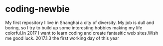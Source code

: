 # coding-newbie
My first repository
I live in Shanghai a city of diversity. My job is dull and boring, so I try to build up some interesting hobbies making my life colorful.In 2017 I want to learn coding and create fantasitic web sites.Wish me good luck.
2017.1.3 the first working day of this year
